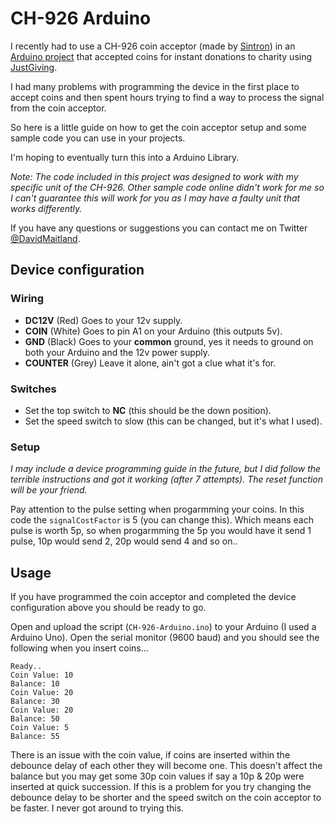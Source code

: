 # CH-926 Arduino

I recently had to use a CH-926 coin acceptor (made by [Sintron](http://www.sintron-hk.com/CH-926-intelligent-multi-coin-acceptor-for-6-kinds-of-coins-P2711303.aspx)) in an [Arduino project](https://github.com/changeforchange/) that accepted coins for instant donations to charity using [JustGiving](https://github.com/changeforchange).

I had many problems with programming the device in the first place to accept coins and then spent hours trying to find a way to process the signal from the coin acceptor.

So here is a little guide on how to get the coin acceptor setup and some sample code you can use in your projects.

I'm hoping to eventually turn this into a Arduino Library.

*Note: The code included in this project was designed to work with my specific unit of the CH-926. Other sample code online didn't work for me so I can't guarantee this will work for you as I may have a faulty unit that works differently.*

If you have any questions or suggestions you can contact me on Twitter [@DavidMaitland](https://twitter.com/davidmaitland).

## Device configuration

### Wiring

- **DC12V** (Red) Goes to your 12v supply.
- **COIN** (White) Goes to pin A1 on your Arduino (this outputs 5v).
- **GND** (Black) Goes to your **common** ground, yes it needs to ground on both your Arduino and the 12v power supply.
- **COUNTER** (Grey) Leave it alone, ain't got a clue what it's for.

### Switches

- Set the top switch to **NC** (this should be the down position).
- Set the speed switch to slow (this can be changed, but it's what I used).

### Setup

*I may include a device programming guide in the future, but I did follow the terrible instructions and got it working (after 7 attempts). The reset function will be your friend.*

Pay attention to the pulse setting when progarmming your coins. In this code the `signalCostFactor` is 5 (you can change this). Which means each pulse is worth 5p, so when progarmming the 5p you would have it send 1 pulse, 10p would send 2, 20p would send 4 and so on..

## Usage

If you have programmed the coin acceptor and completed the device configuration above you should be ready to go.

Open and upload the script (`CH-926-Arduino.ino`) to your Arduino (I used a Arduino Uno). Open the serial monitor (9600 baud) and you should see the following when you insert coins...

```
Ready..
Coin Value: 10
Balance: 10
Coin Value: 20
Balance: 30
Coin Value: 20
Balance: 50
Coin Value: 5
Balance: 55
```

There is an issue with the coin value, if coins are inserted within the debounce delay of each other they will become one. This doesn't affect the balance but you may get some 30p coin values if say a 10p & 20p were inserted at quick succession. If this is a problem for you try changing the debounce delay to be shorter and the speed switch on the coin acceptor to be faster. I never got around to trying this.
